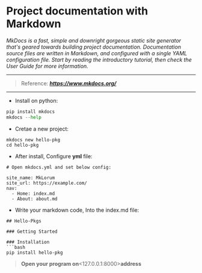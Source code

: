 # Project documentation with Markdown

_MkDocs is a fast, simple and downright gorgeous static site generator that's geared towards building project documentation. 
Documentation source files are written in Markdown, and configured with a single YAML configuration file. 
Start by reading the introductory tutorial, then check the User Guide for more information._

---
  > Reference: _**<https://www.mkdocs.org/>**_

---
* Install on python:

```python
pip install mkdocs
mkdocs --help
```

* Cretae a new project:
```
mkdocs new hello-pkg
cd hello-pkg
```

* After install, Configure **yml** file:

```
# Open mkdocs.yml and set below config:

site_name: MkLorum
site_url: https://example.com/
nav:
  - Home: index.md
  - About: about.md
```

* Write your markdown code, Into the index.md file:
```
## Hello-Pkgs

### Getting Started

### Installation
```bash
pip install hello-pkg
```
> __Open your program on__<127.0.0.1:8000>__address__







